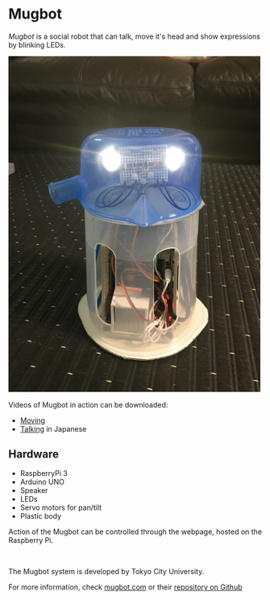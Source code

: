 # Mugbot

*Mugbot* is a social robot that can talk, move it's head and show expressions by blinking LEDs.

<img src="https://github.com/genki15/Mugbot/blob/master/images/photo/front.jpg" width="500">

Videos of Mugbot in action can be downloaded:

- [Moving](https://github.com/genki15/Mugbot/blob/master/images/video/Mugbot_Demo(Motion).mp4?raw=true)
- [Talking](https://github.com/genki15/Mugbot/blob/master/images/video/Mugbot_Demo(Talk).mp4?raw=true) in Japanese

## Hardware

- RaspberryPi 3
- Arduino UNO
- Speaker
- LEDs
- Servo motors for pan/tilt
- Plastic body

Action of the Mugbot can be controlled through the webpage, hosted on the Raspberry Pi.

<br>

The Mugbot system is developed by Tokyo City University.

For more information, check [mugbot.com](http://www.mugbot.com/) or their [repository on Github](https://github.com/mugbot/Mugbot-System)
